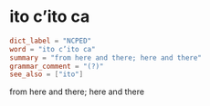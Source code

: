 # ito c’ito ca

``` toml
dict_label = "NCPED"
word = "ito c’ito ca"
summary = "from here and there; here and there"
grammar_comment = "(?)"
see_also = ["ito"]
```

from here and there; here and there

